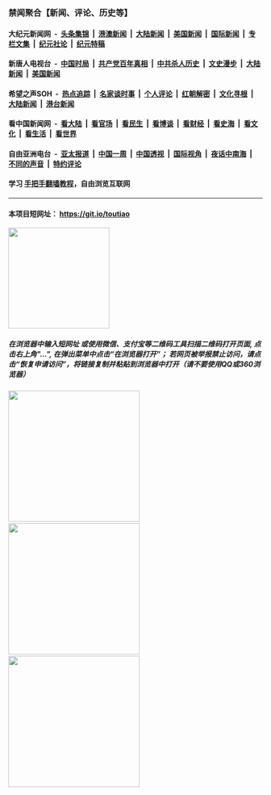 ### 禁闻聚合【新闻、评论、历史等】

#### 大纪元新闻网 &nbsp;-&nbsp; [头条集锦](indexes/E头条集锦.md?t=02031011) &nbsp;|&nbsp; [港澳新闻](indexes/E港澳新闻.md?t=02031011)  &nbsp;|&nbsp; [大陆新闻](indexes/E大陆新闻.md?t=02031011) &nbsp;|&nbsp; [美国新闻](indexes/E美国新闻.md?t=02031011) &nbsp;|&nbsp; [国际新闻](indexes/E国际新闻.md?t=02031011) &nbsp;|&nbsp; [专栏文集](indexes/E专栏文集.md?t=02031011) &nbsp;|&nbsp; [纪元社论](indexes/E纪元社论.md?t=02031011) &nbsp;|&nbsp; [纪元特稿](indexes/E纪元特稿.md?t=02031011) 

#### 新唐人电视台 &nbsp;-&nbsp; [中国时局](indexes/N中国时局.md?t=02031011) &nbsp;|&nbsp; [共产党百年真相](indexes/N共产党百年真相.md?t=02031011) &nbsp;|&nbsp; [中共杀人历史](indexes/N中共杀人历史.md?t=02031011) &nbsp;|&nbsp; [文史漫步](indexes/N文史漫步.md?t=02031011) &nbsp;|&nbsp; [大陆新闻](indexes/N大陆新闻.md?t=02031011) &nbsp;|&nbsp; [美国新闻](indexes/N美国新闻.md?t=02031011)

#### 希望之声SOH &nbsp;-&nbsp; [热点追踪](indexes/H热点追踪.md?t=02031011) &nbsp;|&nbsp; [名家谈时事](indexes/H名家谈时事.md?t=02031011) &nbsp;|&nbsp; [个人评论](indexes/H个人评论.md?t=02031011)  &nbsp;|&nbsp; [红朝解密](indexes/H红朝解密.md?t=02031011) &nbsp;|&nbsp; [文化寻根](indexes/H文化寻根.md?t=02031011) &nbsp;|&nbsp; [大陆新闻](indexes/H大陆新闻.md?t=02031011) &nbsp;|&nbsp; [港台新闻](indexes/H港台新闻.md?t=02031011)

#### 看中国新闻网 &nbsp;-&nbsp; [看大陆](indexes/S看大陆.md?t=02031011) &nbsp;|&nbsp; [看官场](indexes/S看官场.md?t=02031011) &nbsp;|&nbsp; [看民生](indexes/S看民生.md?t=02031011)  &nbsp;|&nbsp; [看博谈](indexes/S看博谈.md?t=02031011) &nbsp;|&nbsp; [看财经](indexes/S看财经.md?t=02031011) &nbsp;|&nbsp; [看史海](indexes/S看史海.md?t=02031011) &nbsp;|&nbsp; [看文化](indexes/S看文化.md?t=02031011) &nbsp;|&nbsp; [看生活](indexes/S看生活.md?t=02031011) &nbsp;|&nbsp; [看世界](indexes/S看世界.md?t=02031011)

#### 自由亚洲电台 &nbsp;-&nbsp; [亚太报道](indexes/R亚太报道.md?t=02031011) &nbsp;|&nbsp; [中国一周](indexes/R中国一周.md?t=02031011) &nbsp;|&nbsp; [中国透视](indexes/R中国透视.md?t=02031011)  &nbsp;|&nbsp; [国际视角](indexes/R国际视角.md?t=02031011) &nbsp;|&nbsp; [夜话中南海](indexes/R夜话中南海.md?t=02031011) &nbsp;|&nbsp; [不同的声音](indexes/R不同的声音.md?t=02031011) &nbsp;|&nbsp; [特约评论](indexes/R特约评论.md?t=02031011)

#### 学习 [手把手翻墙教程](https://github.com/gfw-breaker/guides/wiki)，自由浏览互联网

----

#### 本项目短网址： https://git.io/toutiao
<img src="https://raw.githubusercontent.com/gfw-breaker/banned-news/master/scripts/img/qr.png" width="200px"/>  

##### 在浏览器中输入短网址 或使用微信、支付宝等二维码工具扫描二维码打开页面, 点击右上角"...", 在弹出菜单中点击“在浏览器打开”； 若网页被举报禁止访问，请点击“恢复申请访问”，将链接复制并粘贴到浏览器中打开（请不要使用QQ或360浏览器）

<img src="https://raw.githubusercontent.com/gfw-breaker/banned-news/master/scripts/img/1.png" width="260px"/> &nbsp; <img src="https://raw.githubusercontent.com/gfw-breaker/banned-news/master/scripts/img/2.png" width="260px"/> &nbsp; <img src="https://raw.githubusercontent.com/gfw-breaker/banned-news/master/scripts/img/3.png" width="260px"/>

